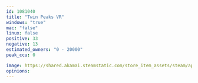 ```yaml
---
id: 1081040
title: "Twin Peaks VR"
windows: "true"
mac: "false"
linux: false
positive: 33
negative: 13
estimated_owners: "0 - 20000"
peak_ccu: 0

image: https://shared.akamai.steamstatic.com/store_item_assets/steam/apps/1081040/header.jpg?t=1615054820
opinions:
---
```

